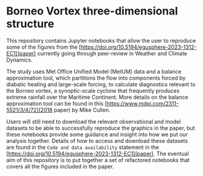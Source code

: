 # Borneo Vortex three-dimensional structure
This repository contains Jupyter notebooks that allow the user to reproduce some of the figures from the [https://doi.org/10.5194/egusphere-2023-1312-EC1](paper) currently going through peer-review in Weather and Climate Dynamics. 

The study uses Met Office Unified Model (MetUM) data and a balance approximation tool, which partitions the flow into components forced by diabatic heating and large-scale forcing, to calculate diagnostics relevant to the Borneo vortex, a synoptic-scale cyclone that frequently produces extreme rainfall over the Maritime Continent. More details on the balance approximation tool can be found in this [https://www.mdpi.com/2311-5521/3/4/72](2018 paper) by Mike Cullen. 

Users will still need to download the relevant observational and model datasets to be able to successfully reproduce the graphics in the paper, but these notebooks provide some guidance and insight into how we put our analysis together. Details of how to access and download these datasets are found in the `Code and data availability` statement in the [https://doi.org/10.5194/egusphere-2023-1312-EC1](paper). The eventual aim of this repository is to put together a set of refactored notebooks that covers all the figures included in the paper. 
